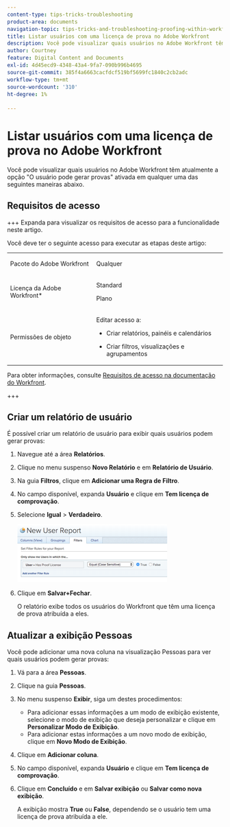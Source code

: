 ```yaml
---
content-type: tips-tricks-troubleshooting
product-area: documents
navigation-topic: tips-tricks-and-troubleshooting-proofing-within-workfront
title: Listar usuários com uma licença de prova no Adobe Workfront
description: Você pode visualizar quais usuários no Adobe Workfront têm atualmente a opção "O usuário pode gerar provas" ativada em qualquer uma das seguintes maneiras abaixo.
author: Courtney
feature: Digital Content and Documents
exl-id: 4d45ecd9-4348-43a4-9fa7-090b996b4695
source-git-commit: 385f4a6663cacfdcf519bf5699fc1840c2cb2adc
workflow-type: tm+mt
source-wordcount: '310'
ht-degree: 1%

---
```


# Listar usuários com uma licença de prova no Adobe Workfront

Você pode visualizar quais usuários no Adobe Workfront têm atualmente a opção &quot;O usuário pode gerar provas&quot; ativada em qualquer uma das seguintes maneiras abaixo.

## Requisitos de acesso

+++ Expanda para visualizar os requisitos de acesso para a funcionalidade neste artigo.

Você deve ter o seguinte acesso para executar as etapas deste artigo:

<table style="table-layout:auto"> 
 <col> 
 <col> 
 <tbody> 
  <tr> 
   <td role="rowheader">Pacote do Adobe Workfront</td> 
   <td> <p>Qualquer</p> </td> 
  </tr> 
  <tr> 
   <td role="rowheader">Licença da Adobe Workfront*</td> 
   <td> 
   <p>Standard</p> 
   <p>Plano</p> </td> 
  </tr> 
  <tr> 
   <td role="rowheader">Permissões de objeto</td> 
   <td> <p>Editar acesso a:</p> 
    <ul> 
     <li> <p>Criar relatórios, painéis e calendários</p> </li> 
     <li> <p>Criar filtros, visualizações e agrupamentos</p> </li> 
    </ul> </td> 
  </tr> 
 </tbody> 
</table>

Para obter informações, consulte [Requisitos de acesso na documentação do Workfront](/help/quicksilver/administration-and-setup/add-users/access-levels-and-object-permissions/access-level-requirements-in-documentation.md).

+++

## Criar um relatório de usuário

É possível criar um relatório de usuário para exibir quais usuários podem gerar provas:

1. Navegue até a área **Relatórios**.
1. Clique no menu suspenso **Novo Relatório** e em **Relatório de Usuário**.

1. Na guia **Filtros**, clique em **Adicionar uma Regra de Filtro**.

1. No campo disponível, expanda **Usuário** e clique em **Tem licença de comprovação**.

1. Selecione **Igual** > **Verdadeiro**.

   ![report_prooflicenses.png](assets/report-prooflicenses-350x135.png)

1. Clique em **Salvar+Fechar**.

   O relatório exibe todos os usuários do Workfront que têm uma licença de prova atribuída a eles.

## Atualizar a exibição Pessoas

Você pode adicionar uma nova coluna na visualização Pessoas para ver quais usuários podem gerar provas:

1. Vá para a área **Pessoas**.
1. Clique na guia **Pessoas**.
1. No menu suspenso **Exibir**, siga um destes procedimentos:

   * Para adicionar essas informações a um modo de exibição existente, selecione o modo de exibição que deseja personalizar e clique em **Personalizar Modo de Exibição**.
   * Para adicionar estas informações a um novo modo de exibição, clique em **Novo Modo de Exibição**.

1. Clique em **Adicionar coluna**.
1. No campo disponível, expanda **Usuário** e clique em **Tem licença de comprovação**.

1. Clique em **Concluído** e em **Salvar exibição** ou **Salvar como nova exibição**.

   A exibição mostra **True** ou **False**, dependendo se o usuário tem uma licença de prova atribuída a ele.
